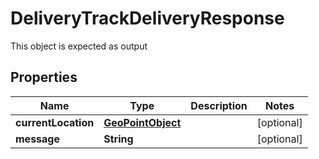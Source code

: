

# DeliveryTrackDeliveryResponse

This object is expected as output
## Properties

Name | Type | Description | Notes
------------ | ------------- | ------------- | -------------
**currentLocation** | [**GeoPointObject**](GeoPointObject.md) |  |  [optional]
**message** | **String** |  |  [optional]



